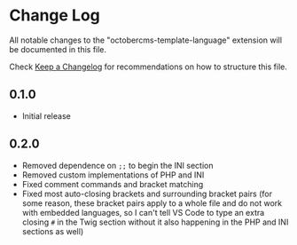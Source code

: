 # Change Log
All notable changes to the "octobercms-template-language" extension will be documented in this file.

Check [Keep a Changelog](http://keepachangelog.com/) for recommendations on how to structure this file.

## 0.1.0
- Initial release

## 0.2.0
- Removed dependence on `;;` to begin the INI section
- Removed custom implementations of PHP and INI
- Fixed comment commands and bracket matching
- Fixed most auto-closing brackets and surrounding bracket pairs (for some reason, these bracket pairs apply to a whole file and do not work with embedded languages, so I can't tell VS Code to type an extra closing `#` in the Twig section without it also happening in the PHP and INI sections as well)
